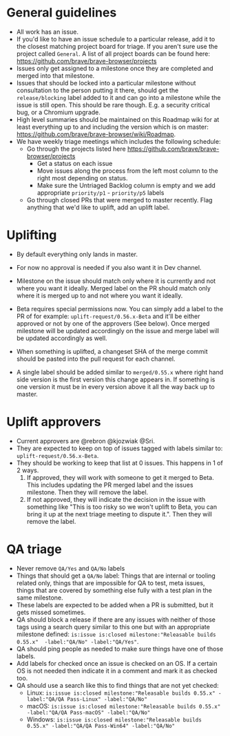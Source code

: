# General guidelines

- All work has an issue.
- If you'd like to have an issue schedule to a particular release, add it to the closest matching project board for triage.  If you aren't sure use the project called `General`.  A list of all project boards can be found here: https://github.com/brave/brave-browser/projects
- Issues only get assigned to a milestone once they are completed and merged into that milestone.
- Issues that should be locked into a particular milestone without consultation to the person putting it there, should get the `release/blocking` label added to it and can go into a milestone while the issue is still open. This should be rare though.  E.g. a security critical bug, or a Chromium upgrade.
- High level summaries should be maintained on this Roadmap wiki for at least everything up to and including the version which is on master: https://github.com/brave/brave-browser/wiki/Roadmap.
- We have weekly triage meetings which includes the following schedule:
    - Go through the projects listed here https://github.com/brave/brave-browser/projects
      -  Get a status on each issue
      - Move issues along the process from the left most column to the right most depending on status.
      - Make sure the Untriaged Backlog column is empty and we add appropriate `priority/p1` - `priority/p5` labels
    - Go through closed PRs that were merged to master recently.  Flag anything that we'd like to uplift, add an uplift label.  



# Uplifting

- By default everything only lands in master.
- For now no approval is needed if you also want it in Dev channel.
- Milestone on the issue should match only where it is currently and not where you want it ideally.  Merged label on the PR should match only where it is merged up to and not where you want it ideally.
- Beta requires special permissions now. You can simply add a label to the PR of for example: `uplift-request/0.56.x-Beta` and it'll be either approved or not by one of the approvers (See below).  Once merged milestone will be updated accordingly on the issue and merge label will be updated accordingly as well. 

- When something is uplifted, a changeset SHA of the merge commit should be pasted into the pull request for each channel.
- A single label should be added similar to `merged/0.55.x` where right hand side version is the first version this change appears in.    If something is one version it must be in every version above it all the way back up to master. 

# Uplift approvers

- Current approvers are @rebron @kjozwiak @Sri.
- They are expected to keep on top of issues tagged with labels similar to: `uplift-request/0.56.x-Beta`.
- They should be working to keep that list at 0 issues. This happens in 1 of 2 ways.
  1. If approved, they will work with someone to get it merged to Beta.  This includes updating the PR merged label and the issues milestone. Then they will remove the label.
  2. If not approved, they will indicate the decision in the issue with something like "This is too risky so we won't uplift to Beta, you can bring it up at the next triage meeting to dispute it.".  Then they will remove the label.

# QA triage

- Never remove `QA/Yes` and `QA/No` labels
- Things that should get a `QA/No` label: Things that are internal or tooling related only, things that are impossible for QA to test, meta issues, things that are covered by something else fully with a test plan in the same milestone.
- These labels are expected to be added when a PR is submitted, but it gets missed sometimes.
- QA should block a release if there are any issues with neither of those tags using a search query similar to this one but with an appropriate milestone defined: `is:issue is:closed milestone:"Releasable builds 0.55.x"  -label:"QA/No" -label:"QA/Yes"`.
- QA should ping people as needed to make sure things have one of those labels.
- Add labels for checked once an issue is checked on an OS.  If a certain OS is not needed then indicate it in a comment and mark it as checked too.
- QA should use a search like this to find things that are not yet checked:
  - Linux: `is:issue is:closed milestone:"Releasable builds 0.55.x" -label:"QA/QA Pass-Linux" -label:"QA/No"`
  - macOS: `is:issue is:closed milestone:"Releasable builds 0.55.x" -label:"QA/QA Pass-macOS" -label:"QA/No"`
  - Windows: `is:issue is:closed milestone:"Releasable builds 0.55.x" -label:"QA/QA Pass-Win64" -label:"QA/No"`


